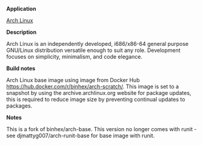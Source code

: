 **Application**

[Arch Linux](https://www.archlinux.org/)

**Description**

Arch Linux is an independently developed, i686/x86-64 general purpose GNU/Linux distribution versatile enough to suit any role. Development focuses on simplicity, minimalism, and code elegance.

**Build notes**

Arch Linux base image using image from Docker Hub https://hub.docker.com/r/binhex/arch-scratch/. This image is set to a snapshot by using the archive.archlinux.org website for package updates, this is required to reduce image size by preventing continual updates to packages.

**Notes**

This is a fork of binhex/arch-base. This version no longer comes with runit - see djmattyg007/arch-runit-base for base image with runit.
